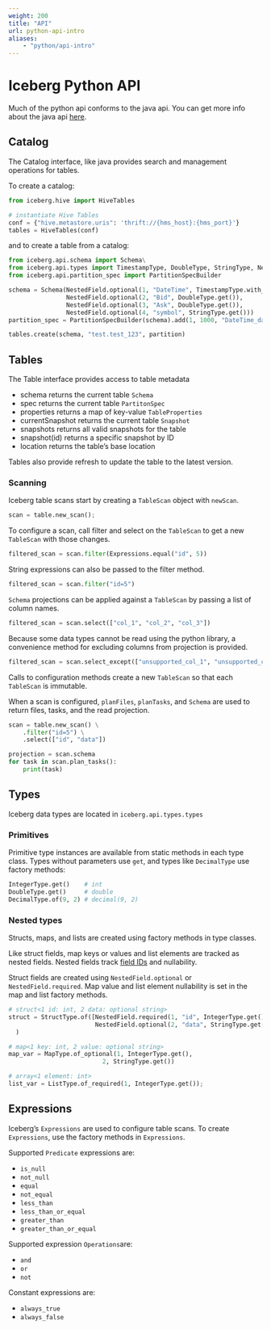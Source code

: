 ```yaml
---
weight: 200
title: "API"
url: python-api-intro
aliases:
    - "python/api-intro"
---
```

<!--
 - Licensed to the Apache Software Foundation (ASF) under one or more
 - contributor license agreements.  See the NOTICE file distributed with
 - this work for additional information regarding copyright ownership.
 - The ASF licenses this file to You under the Apache License, Version 2.0
 - (the "License"); you may not use this file except in compliance with
 - the License.  You may obtain a copy of the License at
 -
 -   http://www.apache.org/licenses/LICENSE-2.0
 -
 - Unless required by applicable law or agreed to in writing, software
 - distributed under the License is distributed on an "AS IS" BASIS,
 - WITHOUT WARRANTIES OR CONDITIONS OF ANY KIND, either express or implied.
 - See the License for the specific language governing permissions and
 - limitations under the License.
 -->

# Iceberg Python API

Much of the python api conforms to the java api. You can get more info about the java api [here](https://iceberg.apache.org/api/).

## Catalog

The Catalog interface, like java provides search and management operations for tables.

To create a catalog:

``` python
from iceberg.hive import HiveTables

# instantiate Hive Tables
conf = {"hive.metastore.uris": 'thrift://{hms_host}:{hms_port}'}
tables = HiveTables(conf)
```

and to create a table from a catalog:

``` python
from iceberg.api.schema import Schema\
from iceberg.api.types import TimestampType, DoubleType, StringType, NestedField
from iceberg.api.partition_spec import PartitionSpecBuilder

schema = Schema(NestedField.optional(1, "DateTime", TimestampType.with_timezone()),
                NestedField.optional(2, "Bid", DoubleType.get()),
                NestedField.optional(3, "Ask", DoubleType.get()),
                NestedField.optional(4, "symbol", StringType.get()))
partition_spec = PartitionSpecBuilder(schema).add(1, 1000, "DateTime_day", "day").build()

tables.create(schema, "test.test_123", partition)
```


## Tables

The Table interface provides access to table metadata

+ schema returns the current table `Schema`
+ spec returns the current table `PartitonSpec`
+ properties returns a map of key-value `TableProperties`
+ currentSnapshot returns the current table `Snapshot`
+ snapshots returns all valid snapshots for the table
+ snapshot(id) returns a specific snapshot by ID
+ location returns the table’s base location

Tables also provide refresh to update the table to the latest version.

### Scanning
Iceberg table scans start by creating a `TableScan` object with `newScan`.

``` python
scan = table.new_scan();
```

To configure a scan, call filter and select on the `TableScan` to get a new `TableScan` with those changes.

``` python
filtered_scan = scan.filter(Expressions.equal("id", 5))
```

String expressions can also be passed to the filter method.

``` python
filtered_scan = scan.filter("id=5")
```

`Schema` projections can be applied against a `TableScan` by passing a list of column names.

``` python
filtered_scan = scan.select(["col_1", "col_2", "col_3"])
```

Because some data types cannot be read using the python library, a convenience method for excluding columns from projection is provided.

``` python
filtered_scan = scan.select_except(["unsupported_col_1", "unsupported_col_2"])
```


Calls to configuration methods create a new `TableScan` so that each `TableScan` is immutable.

When a scan is configured, `planFiles`, `planTasks`, and `Schema` are used to return files, tasks, and the read projection.

``` python
scan = table.new_scan() \
    .filter("id=5") \
    .select(["id", "data"])

projection = scan.schema
for task in scan.plan_tasks():
    print(task)
```

## Types

Iceberg data types are located in `iceberg.api.types.types`

### Primitives

Primitive type instances are available from static methods in each type class. Types without parameters use `get`, and types like `DecimalType` use factory methods:

```python
IntegerType.get()    # int
DoubleType.get()     # double
DecimalType.of(9, 2) # decimal(9, 2)
```

### Nested types
Structs, maps, and lists are created using factory methods in type classes.

Like struct fields, map keys or values and list elements are tracked as nested fields. Nested fields track [field IDs](https://iceberg.apache.org/evolution/#correctness) and nullability.

Struct fields are created using `NestedField.optional` or `NestedField.required`. Map value and list element nullability is set in the map and list factory methods.

```python
# struct<1 id: int, 2 data: optional string>
struct = StructType.of([NestedField.required(1, "id", IntegerType.get()),
                        NestedField.optional(2, "data", StringType.get()])
  )
```
```python
# map<1 key: int, 2 value: optional string>
map_var = MapType.of_optional(1, IntegerType.get(),
                          2, StringType.get())
```
```python
# array<1 element: int>
list_var = ListType.of_required(1, IntegerType.get());
```

## Expressions
Iceberg’s `Expressions` are used to configure table scans. To create `Expressions`, use the factory methods in `Expressions`.

Supported `Predicate` expressions are:

+ `is_null`
+ `not_null`
+ `equal`
+ `not_equal`
+ `less_than`
+ `less_than_or_equal`
+ `greater_than`
+ `greater_than_or_equal`

Supported expression `Operations`are:

+ `and`
+ `or`
+ `not`

Constant expressions are:

+ `always_true`
+ `always_false`
